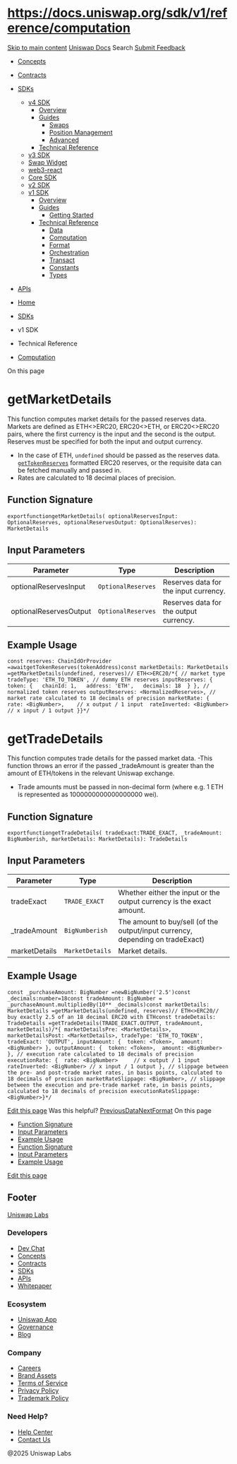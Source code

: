 # https://docs.uniswap.org/sdk/v1/reference/computation

[Skip to main content](https://docs.uniswap.org/sdk/v1/reference/computation#__docusaurus_skipToContent_fallback)
[Uniswap Docs](https://docs.uniswap.org/)
Search
[Submit Feedback](https://docs.google.com/forms/d/e/1FAIpQLSdjSkZam8KiatL9XACRVxCHjDJjaPGbls77PCXDKFn4JwykXg/viewform)
  * [Concepts](https://docs.uniswap.org/concepts/overview)
  * [Contracts](https://docs.uniswap.org/contracts/v4/overview)
  * [SDKs](https://docs.uniswap.org/sdk/v4/overview)
    * [v4 SDK](https://docs.uniswap.org/sdk/v4/overview)
      * [Overview](https://docs.uniswap.org/sdk/v4/overview)
      * [Guides](https://docs.uniswap.org/sdk/v4/guides/swaps/quoting)
        * [Swaps](https://docs.uniswap.org/sdk/v4/guides/swaps/quoting)
        * [Position Management](https://docs.uniswap.org/sdk/v4/guides/liquidity/position-minting)
        * [Advanced](https://docs.uniswap.org/sdk/v4/guides/advanced/pool-data)
      * [Technical Reference](https://docs.uniswap.org/sdk/v4/reference/overview)
    * [v3 SDK](https://docs.uniswap.org/sdk/v3/overview)
    * [Swap Widget](https://docs.uniswap.org/sdk/swap-widget/overview)
    * [web3-react](https://docs.uniswap.org/sdk/web3-react/overview)
    * [Core SDK](https://docs.uniswap.org/sdk/core/overview)
    * [v2 SDK](https://docs.uniswap.org/sdk/v2/overview)
    * [v1 SDK](https://docs.uniswap.org/sdk/v1/overview)
      * [Overview](https://docs.uniswap.org/sdk/v1/overview)
      * [Guides](https://docs.uniswap.org/sdk/v1/guides/getting-started)
        * [Getting Started](https://docs.uniswap.org/sdk/v1/guides/getting-started)
      * [Technical Reference](https://docs.uniswap.org/sdk/v1/reference/data)
        * [Data](https://docs.uniswap.org/sdk/v1/reference/data)
        * [Computation](https://docs.uniswap.org/sdk/v1/reference/computation)
        * [Format](https://docs.uniswap.org/sdk/v1/reference/format)
        * [Orchestration](https://docs.uniswap.org/sdk/v1/reference/orchestration)
        * [Transact](https://docs.uniswap.org/sdk/v1/reference/transact)
        * [Constants](https://docs.uniswap.org/sdk/v1/reference/constants)
        * [Types](https://docs.uniswap.org/sdk/v1/reference/types)
  * [APIs](https://docs.uniswap.org/api/subgraph/overview)


  * [Home](https://docs.uniswap.org/)
  * [SDKs](https://docs.uniswap.org/sdk/v4/overview)
  * v1 SDK
  * Technical Reference
  * [Computation](https://docs.uniswap.org/sdk/v1/reference/computation)


On this page
# getMarketDetails
This function computes market details for the passed reserves data. Markets are defined as ETH<>ERC20, ERC20<>ETH, or ERC20<>ERC20 pairs, where the first currency is the input and the second is the output. Reserves must be specified for both the input and output currency.
  * In the case of ETH, `undefined` should be passed as the reserves data. [`getTokenReserves`](https://docs.uniswap.org/sdk/1.0.0/reference/data/#getttokenreserves) formatted ERC20 reserves, or the requisite data can be fetched manually and passed in.
  * Rates are calculated to 18 decimal places of precision.


## Function Signature[​](https://docs.uniswap.org/sdk/v1/reference/computation#function-signature "Direct link to Function Signature")
```
exportfunctiongetMarketDetails( optionalReservesInput: OptionalReserves, optionalReservesOutput: OptionalReserves): MarketDetails
```

## Input Parameters[​](https://docs.uniswap.org/sdk/v1/reference/computation#input-parameters "Direct link to Input Parameters")
Parameter| Type| Description  
---|---|---  
optionalReservesInput| `OptionalReserves`| Reserves data for the input currency.  
optionalReservesOutput| `OptionalReserves`| Reserves data for the output currency.  
## Example Usage[​](https://docs.uniswap.org/sdk/v1/reference/computation#example-usage "Direct link to Example Usage")
```
const reserves: ChainIdOrProvider =awaitgetTokenReserves(tokenAddress)const marketDetails: MarketDetails =getMarketDetails(undefined, reserves)// ETH<>ERC20/*{ // market type tradeType: 'ETH_TO_TOKEN', // dummy ETH reserves inputReserves: {  token: {   chainId: 1,   address: 'ETH',   decimals: 18  } }, // normalized token reserves outputReserves: <NormalizedReserves>, // market rate calculated to 18 decimals of precision marketRate: {  rate: <BigNumber>,    // x output / 1 input  rateInverted: <BigNumber> // x input / 1 output }}*/
```

# getTradeDetails
This function computes trade details for the passed market data.
-This function throws an error if the passed _tradeAmount is greater than the amount of ETH/tokens in the relevant Uniswap exchange.
  * Trade amounts must be passed in non-decimal form (where e.g. 1 ETH is represented as 1000000000000000000 wei).


## Function Signature[​](https://docs.uniswap.org/sdk/v1/reference/computation#function-signature-1 "Direct link to Function Signature")
```
exportfunctiongetTradeDetails( tradeExact:TRADE_EXACT, _tradeAmount: BigNumberish, marketDetails: MarketDetails): TradeDetails
```

## Input Parameters[​](https://docs.uniswap.org/sdk/v1/reference/computation#input-parameters-1 "Direct link to Input Parameters")
Parameter| Type| Description  
---|---|---  
tradeExact| `TRADE_EXACT`| Whether either the input or the output currency is the exact amount.  
_tradeAmount| `BigNumberish`| The amount to buy/sell (of the output/input currency, depending on tradeExact)  
marketDetails| `MarketDetails`| Market details.  
## Example Usage[​](https://docs.uniswap.org/sdk/v1/reference/computation#example-usage-1 "Direct link to Example Usage")
```
const _purchaseAmount: BigNumber =newBigNumber('2.5')const _decimals:number=18const tradeAmount: BigNumber = _purchaseAmount.multipliedBy(10** _decimals)const marketDetails: MarketDetails =getMarketDetails(undefined, reserves)// ETH<>ERC20// buy exactly 2.5 of an 18 decimal ERC20 with ETHconst tradeDetails: TradeDetails =getTradeDetails(TRADE_EXACT.OUTPUT, tradeAmount, marketDetails)/*{ marketDetailsPre: <MarketDetails>, marketDetailsPost: <MarketDetails>, tradeType: 'ETH_TO_TOKEN', tradeExact: 'OUTPUT', inputAmount: {  token: <Token>,  amount: <BigNumber> }, outputAmount: {  token: <Token>,  amount: <BigNumber> }, // execution rate calculated to 18 decimals of precision executionRate: {  rate: <BigNumber>     // x output / 1 input  rateInverted: <BigNumber> // x input / 1 output }, // slippage between the pre- and post-trade market rates, in basis points, calculated to 18 decimals of precision marketRateSlippage: <BigNumber>, // slippage between the execution and pre-trade market rate, in basis points, calculated to 18 decimals of precision executionRateSlippage: <BigNumber>}*/
```

[Edit this page](https://github.com/uniswap/uniswap-docs/tree/main/docs/sdk/v1/reference/03-computation.md)
Was this helpful?
[PreviousData](https://docs.uniswap.org/sdk/v1/reference/data)[NextFormat](https://docs.uniswap.org/sdk/v1/reference/format)
On this page
  * [Function Signature](https://docs.uniswap.org/sdk/v1/reference/computation#function-signature)
  * [Input Parameters](https://docs.uniswap.org/sdk/v1/reference/computation#input-parameters)
  * [Example Usage](https://docs.uniswap.org/sdk/v1/reference/computation#example-usage)
  * [Function Signature](https://docs.uniswap.org/sdk/v1/reference/computation#function-signature-1)
  * [Input Parameters](https://docs.uniswap.org/sdk/v1/reference/computation#input-parameters-1)
  * [Example Usage](https://docs.uniswap.org/sdk/v1/reference/computation#example-usage-1)


[Edit this page](https://github.com/uniswap/uniswap-docs/tree/main/docs/sdk/v1/reference/03-computation.md)
## Footer
[Uniswap Labs](https://docs.uniswap.org/)
### Developers
  * [Dev Chat](https://discord.com/invite/uniswap)
  * [Concepts](https://docs.uniswap.org/concepts/overview)
  * [Contracts](https://docs.uniswap.org/contracts/v4/overview)
  * [SDKs](https://docs.uniswap.org/sdk/v4/overview)
  * [APIs](https://docs.uniswap.org/api/subgraph/overview)
  * [Whitepaper](https://app.uniswap.org/whitepaper-v4.pdf)


### Ecosystem
  * [Uniswap App](https://app.uniswap.org/)
  * [Governance](https://www.uniswapfoundation.org/governance)
  * [Blog](https://blog.uniswap.org/)


### Company
  * [Careers](https://boards.greenhouse.io/uniswaplabs)
  * [Brand Assets](https://github.com/Uniswap/brand-assets/raw/main/Uniswap%20Brand%20Assets.zip)
  * [Terms of Service](https://support.uniswap.org/hc/en-us/articles/30935100859661-Uniswap-Labs-Terms-of-Service)
  * [Privacy Policy](https://support.uniswap.org/hc/en-us/articles/30934457771405-Uniswap-Labs-Privacy-Policy)
  * [Trademark Policy](https://support.uniswap.org/hc/en-us/articles/30934762216973-Uniswap-Labs-Trademark-Guidelines)


### Need Help?
  * [Help Center](https://support.uniswap.org/)
  * [Contact Us](https://support.uniswap.org/hc/en-us/requests/new)


@2025 Uniswap Labs
[](https://github.com/uniswap/uniswap-docs)[](https://twitter.com/Uniswap)[](https://discord.com/invite/uniswap)
